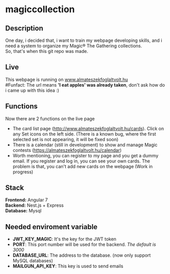 # magiccollection

## Description

One day, i decided that, i want to train my webpage developing skills, and i need a system to organize my Magic® The Gathering collections. <br/>So, that's when this git repo was made.

## Live

This webpage is running on www.almateszekfoglaltvolt.hu <br/>
\#Funfact: The url means **'I eat apples' was already taken**, don't ask how do i came up with this idea :)

## Functions
Now there are 2 functions on the live page<br/>
* The card list page (http://www.almateszekfoglaltvolt.hu/cards). Click on any Set icons on the left side. (There is a known bug, where the first selected set is not appearing, it will be fixed soon)
* There is a calendar (still in development) to show and manage Magic contests (https://almateszekfoglaltvolt.hu/calendar)
* Worth mentioning, you can register to my page and you get a dummy email. If you register and log in, you can see your own cards. The problem is that, you can't add new cards on the webpage (Work in progress)

## Stack

**Frontend:** Angular 7<br/>
**Backend:** Nest.js + Express<br/>
**Database:** Mysql


## Needed enviroment variable

* **JWT_KEY_MAGIC**: It's the key for the JWT token
* **PORT**: This port number will be used for the backend. *The default is 3000*
* **DATABASE_URL**: The address to the database. (now only support MySQL databases)
* **MAILGUN_API_KEY**: This key is used to send emails
